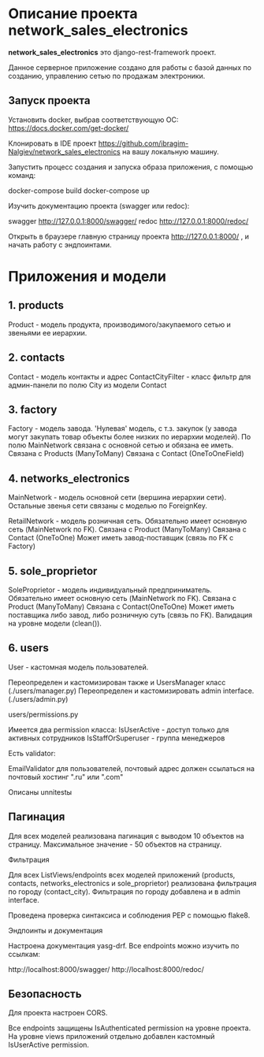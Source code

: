 # Описание проекта **network_sales_electronics**

**network_sales_electronics** это django-rest-framework проект.

Данное серверное приложение создано для работы с базой данных по созданию, управлению сетью по продажам электроники.

## Запуск проекта

Установить docker, выбрав соответствующую ОС: https://docs.docker.com/get-docker/

Клонировать в IDE проект https://github.com/ibragim-Nalgiev/network_sales_electronics на вашу локальную машину.

Запустить процесс создания и запуска образа приложения, с помощью команд:

docker-compose build
docker-compose up

Изучить документацию проекта (swagger или redoc):

swagger http://127.0.0.1:8000/swagger/
redoc http://127.0.0.1:8000/redoc/

Открыть в браузере главную страницу проекта http://127.0.0.1:8000/ , и начать работу с эндпоинтами.

# Приложения и модели
## 1. products

Product - модель продукта, производимого/закупаемого сетью и звеньями ее иерархии.

## 2. contacts

Contact - модель контакты и адрес
ContactCityFilter - класс фильтр для админ-панели по полю City из модели Contact

## 3. factory

Factory - модель завода. 'Нулевая' модель, с т.з. закупок (у завода могут закупать товар объекты более низких по иерархии моделей).
По полю MainNetwork связана с основной сетью и обязана ее иметь.
Связана с Products (ManyToMany)
Связана с Contact (OneToOneField)

## 4. networks_electronics

MainNetwork - модель основной сети (вершина иерархии сети).
Остальные звенья сети связаны с моделью по ForeignKey.

RetailNetwork - модель розничная сеть. Обязательно имеет основную сеть (MainNetwork по FK).
Связана с Product (ManyToMany)
Связана с Contact (OneToOne)
Может иметь завод-поставщик (связь по FK c Factory)

## 5. sole_proprietor

SoleProprietor - модель индивидуальный предприниматель. Обязательно имеет основную сеть (MainNetwork по FK).
Связана с Product (ManyToMany)
Связана с Contact(OneToOne)
Может иметь поставщика либо завод, либо розничную суть (связь по FK). Валидация на уровне модели (clean()).

## 6. users

User - кастомная модель пользователей.

Переопределен и кастомизирован также и UsersManager класс (./users/manager.py)
Переопределен и кастомизировать admin interface. (./users/admin.py)

users/permissions.py

Имеется два permission класса:
IsUserActive - доступ только для активных сотрудников
IsStaffOrSuperuser - группа менеджеров

Есть validator:

EmailValidator для пользователей, почтовый адрес должен ссылаться на почтовый хостинг ".ru" или ".com"

Описаны unnitestы


## Пагинация

Для всех моделей реализована пагинация с выводом 10 объектов на страницу.
Максимальное значение - 50 объектов на страницу.

Фильтрация

Для всех ListViews/endpoints всех моделей приложений (products, contacts, networks_electronics и sole_proprietor) реализована фильтрация по городу (contact_city).
Фильтрация по городу добавлена и в admin interface.

Проведена проверка синтаксиса и соблюдения PEP с помощью flake8.

Эндпоинты и документация

Настроена документация yasg-drf. Все endpoints можно изучить по ссылкам:

http://localhost:8000/swagger/
http://localhost:8000/redoc/

## Безопасность

Для проекта настроен CORS.

Все endpoints защищены IsAuthenticated permission на уровне проекта.
На уровне views приложений отдельно добавлен кастомный IsUserActive permission.

